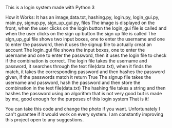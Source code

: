 This is a login system made with Python 3

How it Works:
  It has an image,data.txt, hashing.py, login.py, login_gui.py, main.py, signup.py, sign_up_gui.py, files
  The image is displayed on the front, when the user clicks on the login button the login_gui file is called and when the user clicks on the sign up button the sign up file is called
  The sign_up_gui file shows two input boxes, one to enter the username and one to enter the password, then it uses the signup file to actually creat an account
  The login_gui file shows the input boxes, one to enter the username and one to enter the password, then it uses the login file to check if the combination is correct.
  The login file takes the username and password, it searches through the text file(data.txt), when it finds the match, it takes the corresponding password and then hashes the password given, if the passwords match it return True
  The signup file takes the username and password, hash the password and then store the combination in the text file(data.txt)
  The hashing file takes a string and then hashes the password using an algorithm that is not very good but is made by me, good enough for the purposes of this login system
  That is it!
  
You can take this code and change the photo if you want. Unfortunately I can't gurantee if it would work on every system. I am constantly improving this project
open to any suggestions.
  

